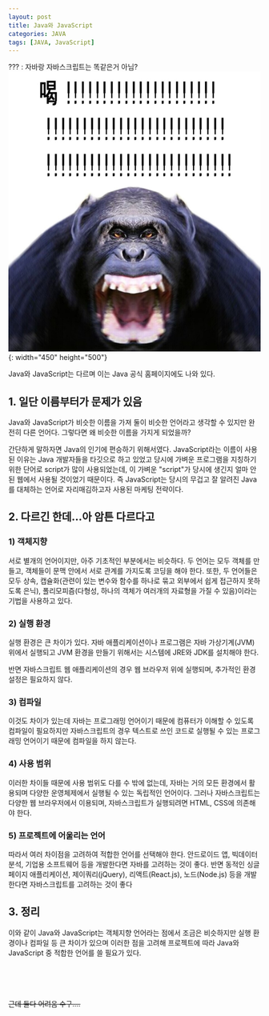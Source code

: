 ```yaml
---
layout: post
title: Java와 JavaScript
categories: JAVA
tags: [JAVA, JavaScript]
---
```

??? : 자바랑 자바스크립트는 똑같은거 아님?
![喝](https://github.com/thekimgyumin/thekimgyumin.github.io/blob/master/.image/Gal.jpeg?raw=true){: width="450" height="500"}

Java와 JavaScript는 다르며 이는 Java 공식 홈페이지에도 나와 있다.

## 1. 일단 이름부터가 문제가 있음
Java와 JavaScript가 비슷한 이름을 가져 둘이 비슷한 언어라고 생각할 수 있지만 완전히 다른 언어다. 그렇다면 왜 비슷한 이름을 가지게 되었을까?

간단하게 말하자면 Java의 인기에 편승하기 위해서였다. JavaScript라는 이름이 사용된 이유는 Java 개발자들을 타깃으로 하고 있었고 당시에 가벼운 프로그램을 지칭하기 위한 단어로 script가 많이 사용되었는데, 이 가벼운 "script"가 당시에 생긴지 얼마 안 된 웹에서 사용될 것이었기 때문이다. 즉 JavaScript는 당시의 무겁고 잘 알려진 Java를 대체하는 언어로 자리매김하고자 사용된 마케팅 전략이다.

## 2. 다르긴 한데...아 암튼 다르다고

### 1) 객체지향
서로 별개의 언어이지만, 아주 기초적인 부분에서는 비슷하다. 두 언어는 모두 객체를 만들고, 객체들이 문맥 안에서 서로 관계를 가지도록 코딩을 해야 한다.
또한, 두 언어들은 모두 상속, 캡슐화(관련이 있는 변수와 함수를 하나로 묶고 외부에서 쉽게 접근하지 못하도록 은닉), 폴리모피즘(다형성, 하나의 객체가 여러개의 자료형을 가질 수 있음)이라는 기법을 사용하고 있다.

### 2) 실행 환경
실행 환경은 큰 차이가 있다. 자바 애플리케이션이나 프로그램은 자바 가상기계(JVM) 위에서 실행되고 JVM 환경을 만들기 위해서는 시스템에 JRE와 JDK를 설치해야 한다.

반면 자바스크립트 웹 애플리케이션의 경우 웹 브라우저 위에 실행되며, 추가적인 환경 설정은 필요하지 않다.

### 3) 컴파일
이것도 차이가 있는데 자바는 프로그래밍 언어이기 때문에 컴퓨터가 이해할 수 있도록 컴파일이 필요하지만 자바스크립트의 경우 텍스트로 쓰인 코드로 실행될 수 있는 프로그래밍 언어이기 때문에 컴파일을 하지 않는다.

### 4) 사용 범위
이러한 차이들 때문에 사용 범위도 다를 수 밖에 없는데, 자바는 거의 모든 환경에서 활용되며 다양한 운영체제에서 실행될 수 있는 독립적인 언어이다. 그러나 자바스크립트는 다양한 웹 브라우저에서 이용되며, 자바스크립트가 실행되려면 HTML, CSS에 의존해야 한다.

### 5) 프로젝트에 어울리는 언어
따라서 여러 차이점을 고려하여 적합한 언어를 선택해야 한다. 안드로이드 앱, 빅데이터 분석, 기업용 소프트웨어 등을 개발한다면 자바를 고려하는 것이 좋다. 반면 동적인 싱글 페이지 애플리케이션, 제이쿼리(jQuery), 리액트(React.js), 노드(Node.js) 등을 개발한다면 자바스크립트를 고려하는 것이 좋다

## 3. 정리
이와 같이 Java와 JavaScript는 객체지향 언어라는 점에서 조금은 비슷하지만 실행 환경이나 컴파일 등 큰 차이가 있으며 이러한 점을 고려해 프로젝트에 따라 Java와 JavaScript 중 적합한 언어를 쓸 필요가 있다.

<br/><br/><br/><br/>
~~근데 둘다 어려움 수구....~~